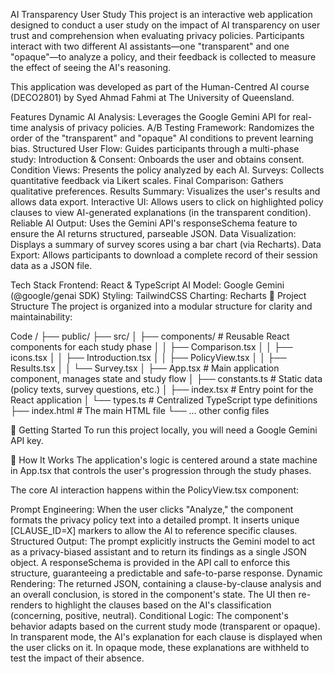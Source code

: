 AI Transparency User Study
This project is an interactive web application designed to conduct a user study on the impact of AI transparency on user trust and comprehension when evaluating privacy policies. Participants interact with two different AI assistants—one "transparent" and one "opaque"—to analyze a policy, and their feedback is collected to measure the effect of seeing the AI's reasoning.

This application was developed as part of the Human-Centred AI course (DECO2801) by Syed Ahmad Fahmi at The University of Queensland.

Features
Dynamic AI Analysis: Leverages the Google Gemini API for real-time analysis of privacy policies.
A/B Testing Framework: Randomizes the order of the "transparent" and "opaque" AI conditions to prevent learning bias.
Structured User Flow: Guides participants through a multi-phase study:
Introduction & Consent: Onboards the user and obtains consent.
Condition Views: Presents the policy analyzed by each AI.
Surveys: Collects quantitative feedback via Likert scales.
Final Comparison: Gathers qualitative preferences.
Results Summary: Visualizes the user's results and allows data export.
Interactive UI: Allows users to click on highlighted policy clauses to view AI-generated explanations (in the transparent condition).
Reliable AI Output: Uses the Gemini API's responseSchema feature to ensure the AI returns structured, parseable JSON.
Data Visualization: Displays a summary of survey scores using a bar chart (via Recharts).
Data Export: Allows participants to download a complete record of their session data as a JSON file.

Tech Stack
Frontend: React & TypeScript
AI Model: Google Gemini (@google/genai SDK)
Styling: TailwindCSS
Charting: Recharts
📁 Project Structure
The project is organized into a modular structure for clarity and maintainability:

Code
/
├── public/
├── src/
│   ├── components/       # Reusable React components for each study phase
│   │   ├── Comparison.tsx
│   │   ├── icons.tsx
│   │   ├── Introduction.tsx
│   │   ├── PolicyView.tsx
│   │   ├── Results.tsx
│   │   └── Survey.tsx
│   ├── App.tsx           # Main application component, manages state and study flow
│   ├── constants.ts      # Static data (policy texts, survey questions, etc.)
│   ├── index.tsx         # Entry point for the React application
│   └── types.ts          # Centralized TypeScript type definitions
├── index.html            # The main HTML file
└── ... other config files

🚀 Getting Started
To run this project locally, you will need a Google Gemini API key.

🧠 How It Works
The application's logic is centered around a state machine in App.tsx that controls the user's progression through the study phases.

The core AI interaction happens within the PolicyView.tsx component:

Prompt Engineering: When the user clicks "Analyze," the component formats the privacy policy text into a detailed prompt. It inserts unique [CLAUSE_ID=X] markers to allow the AI to reference specific clauses.
Structured Output: The prompt explicitly instructs the Gemini model to act as a privacy-biased assistant and to return its findings as a single JSON object. A responseSchema is provided in the API call to enforce this structure, guaranteeing a predictable and safe-to-parse response.
Dynamic Rendering: The returned JSON, containing a clause-by-clause analysis and an overall conclusion, is stored in the component's state. The UI then re-renders to highlight the clauses based on the AI's classification (concerning, positive, neutral).
Conditional Logic: The component's behavior adapts based on the current study mode (transparent or opaque). In transparent mode, the AI's explanation for each clause is displayed when the user clicks on it. In opaque mode, these explanations are withheld to test the impact of their absence.
